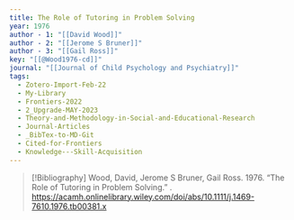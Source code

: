 ```yaml
---
title: The Role of Tutoring in Problem Solving
year: 1976
author - 1: "[[David Wood]]"
author - 2: "[[Jerome S Bruner]]"
author - 3: "[[Gail Ross]]"
key: "[[@Wood1976-cd]]"
journal: "[[Journal of Child Psychology and Psychiatry]]"
tags:
  - Zotero-Import-Feb-22
  - My-Library
  - Frontiers-2022
  - 2_Upgrade-MAY-2023
  - Theory-and-Methodology-in-Social-and-Educational-Research
  - Journal-Articles
  - _BibTex-to-MD-Git
  - Cited-for-Frontiers
  - Knowledge---Skill-Acquisition
---
```


> [!Bibliography]
> Wood, David, Jerome S Bruner, Gail Ross. 1976. “The Role of Tutoring in Problem Solving.” . https://acamh.onlinelibrary.wiley.com/doi/abs/10.1111/j.1469-7610.1976.tb00381.x